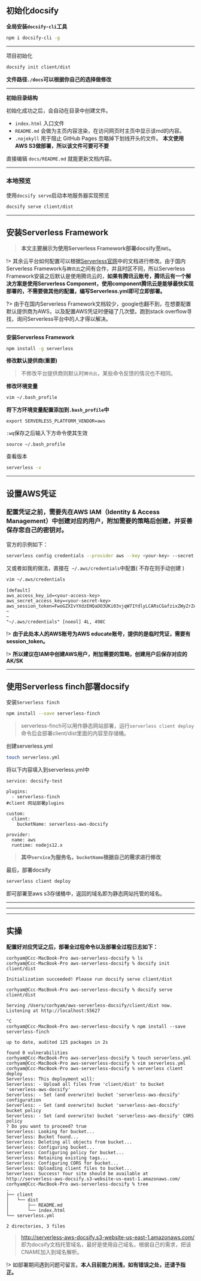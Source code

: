 ## 初始化docsify

**全局安装`docsify-cli`工具**

```bash
npm i docsify-cli -g
```

---



项目初始化

```bash
docsify init client/dist
```

**文件路径`./docs`可以根据你自己的选择做修改**

---

**初始目录结构**

初始化成功之后，会自动在目录中创建文件。

- `index.html` 入口文件
- `README.md` 会做为主页内容渲染，在访问网页时主页中显示该md的内容。
- `.nojekyll` 用于阻止 GitHub Pages 忽略掉下划线开头的文件。 **本文使用AWS S3做部署，所以该文件可要可不要**

直接编辑 `docs/README.md` 就能更新文档内容。

---



### 本地预览

使用`docsify serve`启动本地服务器实现预览

```bash
docsify serve client/dist
```

---



## 安装Serverless Framework

> **本文主要展示为使用Serverless Framework部署docsify至`AWS`。**

!> 其余云平台如何配置可以根据[Serverless官网](https://www.serverless.com/)中的文档进行修改。由于国内Serverless Framework与`腾讯云`之间有合作，并且时区不同，所以Serverless Framework安装之后默认是使用腾讯云的，**如果有腾讯云账号，腾讯云有一个解决方案是使用Serverless Component，使用component腾讯云是能够最快实现部署的，不需要做其他的配置，编写Serverless.yml即可立即部署。**

?> 由于在国内Serverless Framework文档较少，google也翻不到，在想要配置默认提供商为AWS，以及配置AWS凭证时便碰了几次壁。跑到stack overflow寻找，询问Serverless平台中的人才得以解决。

---



**安装Serverless Framework**

```bash
npm install -g serverless
```

**修改默认提供商(重要)**

> 不修改平台提供商则默认时`腾讯云`，某些命令反馈的情况也不相同。

 **修改环境变量**

```bash
vim ~/.bash_profile
```

**将下方环境变量配置添加到`.bash_profile`中**

```shell
export SERVERLESS_PLATFORM_VENDOR=aws
```

`:wq`保存之后输入下方命令使其生效

```shell
source ~/.bash_profile
```

查看版本

```bash
serverless -v
```

---



## 设置AWS凭证

### 配置凭证之前，需要先在AWS IAM（Identity & Access Management）中创建对应的用户，附加需要的策略后创建，并妥善保存您自己的密钥对。

官方的示例如下：

```bash
serverless config credentials --provider aws --key <your-key> --secret <your-secret-key>
```

又或者如我的做法，直接在` ~/.aws/credentials`中配置( 不存在则手动创建 )

```bash
vim ~/.aws/credentials
```

```
[default]
aws_access_key_id=<your-access-key>
aws_secret_access_key=<your-secret-key>
aws_session_token=FwoGZXIvYXdzEHQaDO3UKi03vjqW71YdlyLCARsCGafzixZWyZrZe/FmwC/SnHT0JlRr5UvLJGqltsP15zjT5wxNlN49TKabfhsBBp5GzseGH+G64r9+t**********
~                                                                               
~                                                                                                                                                                                                                                           
"~/.aws/credentials" [noeol] 4L, 498C
```

!> **由于此处本人的AWS账号为AWS educate账号，提供的是临时凭证，需要有session_token。**

!> **所以建议在IAM中创建AWS用户，附加需要的策略，创建用户后保存对应的AK/SK**



---

## 使用Serverless finch部署docsify

安装`Serverless finch`

```bash
npm install --save serverless-finch
```

> serverless-finch可以用作静态网站部署，运行`serverless client deploy`命令后会部署client/dist里面的内容至存储桶。

创建serverless.yml

```bash
touch serverless.yml
```

将以下内容填入到serverless.yml中

```
service: docsify-test

plugins:
  - serverless-finch
#client 网站部署plugins

custom:
  client:
    bucketName: serverless-aws-docsify

provider:
  name: aws
  runtime: nodejs12.x
```

> **其中`service`为服务名，`bucketName`根据自己的需求进行修改**

最后，部署docsify

```bash
serverless client deploy
```

即可部署至aws s3存储桶中，返回的域名即为静态网站托管的域名。

---

---

---



## 实操

**配置好对应凭证之后，部署全过程命令以及部署全过程日志如下：**

```shell
corhyam@Ccc-MacBook-Pro aws-serverless-docsify % ls
corhyam@Ccc-MacBook-Pro aws-serverless-docsify % docsify init client/dist

Initialization succeeded! Please run docsify serve client/dist

corhyam@Ccc-MacBook-Pro aws-serverless-docsify % docsify serve client/dist

Serving /Users/corhyam/aws-serverless-docsify/client/dist now.
Listening at http://localhost:55627

^C
corhyam@Ccc-MacBook-Pro aws-serverless-docsify % npm install --save serverless-finch

up to date, audited 125 packages in 2s

found 0 vulnerabilities
corhyam@Ccc-MacBook-Pro aws-serverless-docsify % touch serverless.yml
corhyam@Ccc-MacBook-Pro aws-serverless-docsify % vim serverless.yml
corhyam@Ccc-MacBook-Pro aws-serverless-docsify % serverless client deploy
Serverless: This deployment will:
Serverless: - Upload all files from 'client/dist' to bucket 'serverless-aws-docsify'
Serverless: - Set (and overwrite) bucket 'serverless-aws-docsify' configuration
Serverless: - Set (and overwrite) bucket 'serverless-aws-docsify' bucket policy
Serverless: - Set (and overwrite) bucket 'serverless-aws-docsify' CORS policy
? Do you want to proceed? true
Serverless: Looking for bucket...
Serverless: Bucket found...
Serverless: Deleting all objects from bucket...
Serverless: Configuring bucket...
Serverless: Configuring policy for bucket...
Serverless: Retaining existing tags...
Serverless: Configuring CORS for bucket...
Serverless: Uploading client files to bucket...
Serverless: Success! Your site should be available at http://serverless-aws-docsify.s3-website-us-east-1.amazonaws.com/
corhyam@Ccc-MacBook-Pro aws-serverless-docsify % tree
.
├── client
│   └── dist
│       ├── README.md
│       └── index.html
└── serverless.yml

2 directories, 3 files

```

>http://serverless-aws-docsify.s3-website-us-east-1.amazonaws.com/ 即为docsify文档托管域名，最好是使用自己域名，根据自己的需求，把该CNAME加入到域名解析。

!> 如部署期间遇到问题可留言。**本人目前能力尚浅，如有错误之处，还请予指正。**

